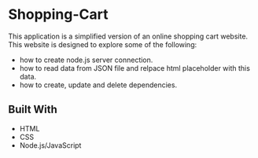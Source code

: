 # Shopping-Cart

This application is a simplified version of an online shopping cart website.
This website is designed to explore some of the following: 
<ul>
  <li>how to create node.js server connection.</li>
  <li>how to read data from JSON file and relpace html placeholder with this data.</li>
  <li>how to create, update and delete dependencies.</li>
</ul>

## Built With
<ul>
    <li>HTML</li>
    <li>CSS</li>
    <li>Node.js/JavaScript</li>
</ul>
